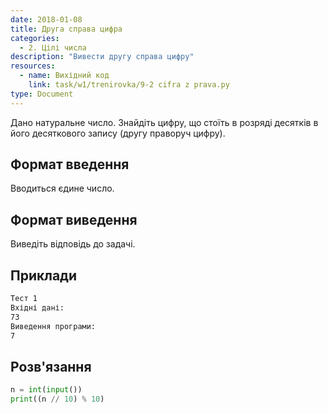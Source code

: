 ```yaml
---
date: 2018-01-08
title: Друга справа цифра
categories:
  - 2. Цілі числа
description: "Вивести другу справа цифру"
resources:
  - name: Вихідний код
    link: task/w1/trenirovka/9-2 cifra z prava.py
type: Document
---
```


Дано натуральне число. Знайдіть цифру, що стоїть в розряді десятків в його десяткового запису (другу праворуч цифру).

## Формат введення

Вводиться єдине число.

## Формат виведення

Виведіть відповідь до задачі.

## Приклади

```bash
Тест 1
Вхідні дані:
73
Виведення програми:
7
```

## Розв'язання

```python
n = int(input())
print((n // 10) % 10)
```
